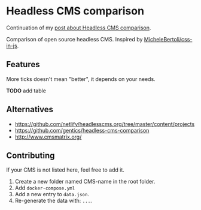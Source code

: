 # Headless CMS comparison

Continuation of my [post about Headless CMS comparison](https://dev.to/stereobooster/headless-graphql-cms-51id).

Comparison of open source headless CMS. Inspired by [MicheleBertoli/css-in-js](https://github.com/MicheleBertoli/css-in-js).

## Features

More ticks doesn't mean "better", it depends on your needs.

**TODO** add table

## Alternatives

- https://github.com/netlify/headlesscms.org/tree/master/content/projects
- https://github.com/gentics/headless-cms-comparison
- http://www.cmsmatrix.org/

## Contributing

If your CMS is not listed here, feel free to add it.

1. Create a new folder named CMS-name in the root folder.
2. Add `docker-compose.yml`
3. Add a new entry to `data.json`.
4. Re-generate the data with: `...`.
